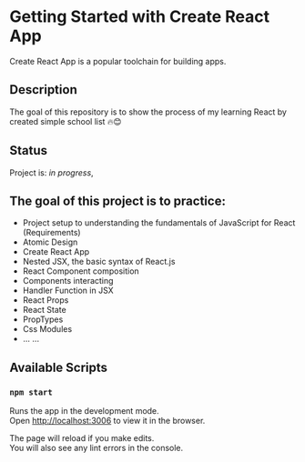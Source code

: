 # Getting Started with Create React App

Create React App is a popular toolchain for building  apps.

## Description

The goal of this repository is to show the process of my learning React by created simple school list 🔥😊

## Status

Project is: _in progress_,

## The goal of this project is to practice:

- Project setup to understanding the fundamentals of JavaScript for React (Requirements)
- Atomic Design
- Create React App
- Nested JSX, the basic syntax of React.js
- React Component composition
- Components interacting
- Handler Function in JSX
- React Props
- React State
- PropTypes
- Css Modules
- ...
  ...

## Available Scripts

### `npm start`

Runs the app in the development mode.\
Open [http://localhost:3006](http://localhost:3006) to view it in the browser.

The page will reload if you make edits.\
You will also see any lint errors in the console.